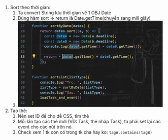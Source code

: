 1. Sort theo thời gian:
   1. Ta convert String lưu thời gian về 1 OBJ Date
   2. Dùng hàm sort => return là Date.getTime(chuyển sang mili giây)
   3. ![alt text](image.png)
2. Tạo thẻ:
   1. Nên set ID để cho dễ CSS, tìm thẻ
   2. Mỗi lần tạo các thẻ mới (VD: Task, thẻ nhập Task), ta phải set lại các event cho các nút trên nó.
   3. Check xem 1 tk con có trong tk cha hay ko: `tagA.contains(tagB)`
